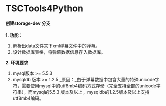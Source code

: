 # TSCTools4Python

#### 创建storage-dev 分支
**1. 功能：**
>
1. 解析出data文件夹下xml弹幕文件中的弹幕。
2. 设计数据库表格，将弹幕数据信息存入数据库。

**2. 环境要求**
>
1. mysql版本 >= 5.5.3
2. mysqldb 版本 >= 1.2.5
_原因：_由于弹幕数据中包含大量的特殊unicode字符，需要使用mysql中的utf8mb4编码方式存储（完全支持全部的unicode字符串），而mysql的5.5.3
版本及以上，mysqldb的1.2.5版本及以上支持utf8mb4编码。
